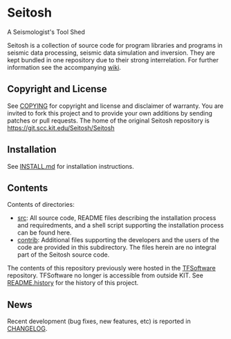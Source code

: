 Seitosh
=======
A Seismologist's Tool Shed

Seitosh is a collection of source code for program libraries 
and programs in seismic data processing, seismic data simulation 
and inversion. They are kept bundled in one repository due to 
their strong interrelation. For further information see the
accompanying [wiki](https://git.scc.kit.edu/Seitosh/Seitosh/wikis/home).

Copyright and License
---------------------
See [COPYING](COPYING) for copyright and license and disclaimer
of warranty. You are invited to fork this project and to provide
your own additions by sending patches or pull requests.
The home of the original Seitosh repository is https://git.scc.kit.edu/Seitosh/Seitosh

Installation
------------
See [INSTALL.md](INSTALL.md) for installation instructions.

Contents
--------
Contents of directories:
 - [src](src): All source code, README files describing the installation
   process and requiredments, and a shell script supporting the installation
   process can be found here.
 - [contrib](contrib): Additional files supporting the developers and the
   users of the code are provided in this subdirectory. 
   The files herein are no integral part of the Seitosh source code.

The contents of this repository previously were hosted 
in the [TFSoftware](http://gpitrsvn.gpi.uni-karlsruhe.de:8000/TFSoftware)
repository. TFSoftware no longer is accessible from outside KIT.
See [README.history](README.history) for the history of 
this project.

News
----
Recent development (bug fixes, new features, etc) is reported in
[CHANGELOG](CHANGELOG).

